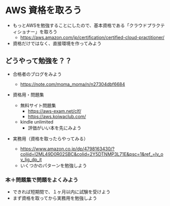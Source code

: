 # AWS 資格を取ろう

* もっとAWSを勉強することにしたので、基本資格である「クラウドプラクティショナー」を取ろう
  * https://aws.amazon.com/jp/certification/certified-cloud-practitioner/
* 資格だけではなく、直接環境を作ってみよう

## どうやって勉強を？？

* 合格者のブログをみよう
  * https://note.com/moma_moma/n/n27304dbf6684 

* 資格用・問題集
  * 無料サイト問題集  
    * https://aws-exam.net/clf/
    * https://aws.koiwaclub.com/
  * kindle unlimited
    * 評価がいい本を先にみよう 
  
* 実務用（資格を取ったらやってみる）
  * https://www.amazon.co.jp/dp/4798163430/?coliid=I2ML49D0R02SBC&colid=2Y5DTNMP3L71E&psc=1&ref_=lv_ov_lig_dp_it
  * いくつかのパターンを勉強しよう

### 本＋問題集で問題をよくみよう

* できれば短期間で、１ヶ月以内に試験を受けよう
* まず資格を取ってから実務用を勉強しよう
